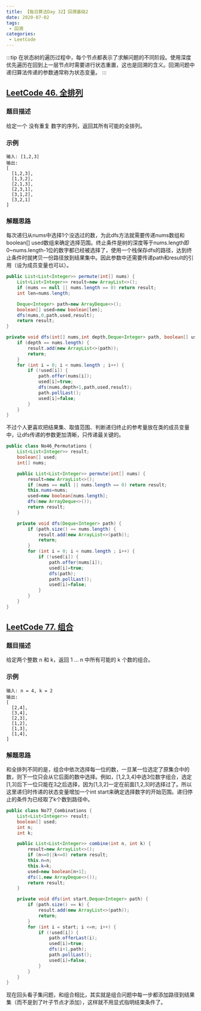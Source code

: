 ```yaml
---
title: 【每日算法Day 32】回溯基础2
date: 2020-07-02
tags:
 - 回溯
categories:
 - LeetCode
---
```

:::tip
在状态树的遍历过程中，每个节点都表示了求解问题的不同阶段。使用深度优先遍历在回到上一层节点时需要进行状态重置，这也是回溯的含义。回溯问题中递归算法传递的参数通常称为状态变量。
:::
<!-- more -->

## [LeetCode 46. 全排列](https://leetcode-cn.com/problems/permutations)
### 题目描述
给定一个 没有重复 数字的序列，返回其所有可能的全排列。

### 示例
```
输入: [1,2,3]
输出:
[
  [1,2,3],
  [1,3,2],
  [2,1,3],
  [2,3,1],
  [3,1,2],
  [3,2,1]
]
```

### 解题思路
每次递归从nums中选择1个没选过的数，为此dfs方法就需要传递nums数组和boolean[] used数组来确定选择范围。终止条件是树的深度等于nums.length即0~nums.length-1位的数字都已经被选择了，使用一个栈保存dfs的路径，达到终止条件时就拷贝一份路径放到结果集中。因此参数中还需要传递path和result的引用（设为成员变量也可以）。
```java
public List<List<Integer>> permute(int[] nums) {
    List<List<Integer>> result=new ArrayList<>();
    if (nums == null || nums.length == 0) return result;
    int len=nums.length;

    Deque<Integer> path=new ArrayDeque<>();
    boolean[] used=new boolean[len];
    dfs(nums,0,path,used,result);
    return result;
}

private void dfs(int[] nums,int depth,Deque<Integer> path, boolean[] used, List<List<Integer>> result) {
    if (depth == nums.length) {
        result.add(new ArrayList<>(path));
        return;
    }
    for (int i = 0; i < nums.length ; i++) {
        if (!used[i]) {
            path.offer(nums[i]);
            used[i]=true;
            dfs(nums,depth+1,path,used,result);
            path.pollLast();
            used[i]=false;
        }
    }
}
```
不过个人更喜欢把结果集、取值范围、判断递归终止的参考量放在类的成员变量中，让dfs传递的参数更加清晰，只传递最关键的。
```java
public class No46_Permutations {
    List<List<Integer>> result;
    boolean[] used;
    int[] nums;

    public List<List<Integer>> permute(int[] nums) {
        result=new ArrayList<>();
        if (nums == null || nums.length == 0) return result;
        this.nums=nums;
        used=new boolean[nums.length];
        dfs(new ArrayDeque<>());
        return result;
    }

    private void dfs(Deque<Integer> path) {
        if (path.size() == nums.length) {
            result.add(new ArrayList<>(path));
            return;
        }
        for (int i = 0; i < nums.length ; i++) {
            if (!used[i]) {
                path.offer(nums[i]);
                used[i]=true;
                dfs(path);
                path.pollLast();
                used[i]=false;
            }
        }
    }
}
```

## [LeetCode 77. 组合](https://leetcode-cn.com/problems/combinations/)
### 题目描述
给定两个整数 n 和 k，返回 1 ... n 中所有可能的 k 个数的组合。

### 示例
```
输入: n = 4, k = 2
输出:
[
  [2,4],
  [3,4],
  [2,3],
  [1,2],
  [1,3],
  [1,4],
]
```
### 解题思路
和全排列不同的是，组合中依次选择每一位的数，一旦某一位选定了原集合中的数，则下一位只会从它后面的数中选择。例如，[1,2,3,4]中选3位数字组合，选定[1,3]后下一位只能在3之后选择，因为[1,3,2]一定在前面[1,2,3]时选择过了。所以这里递归时传递的状态变量增加一个int start来确定选择数字的开始范围。递归停止的条件为已经取了k个数到路径中。
```java
public class No77_Combinations {
    List<List<Integer>> result;
    boolean[] used;
    int n;
    int k;

    public List<List<Integer>> combine(int n, int k) {
        result=new ArrayList<>();
        if (n<=0||k<=0) return result;
        this.n=n;
        this.k=k;
        used=new boolean[n+1];
        dfs(1,new ArrayDeque<>());
        return result;
    }

    private void dfs(int start,Deque<Integer> path) {
        if (path.size() == k) {
            result.add(new ArrayList<>(path));
            return;
        }
        for (int i = start; i <=n; i++) {
            if (!used[i]) {
                path.offerLast(i);
                used[i]=true;
                dfs(i+1,path);
                path.pollLast();
                used[i]=false;
            }
        }
    }
}
```

现在回头看子集问题，和组合相比，其实就是组合问题中每一步都添加路径到结果集（而不是到了叶子节点才添加），这样就不用显式指明结束条件了。